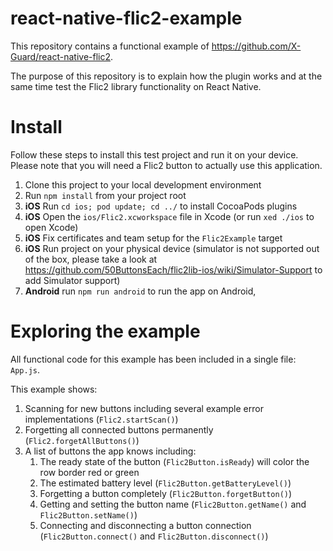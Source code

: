 # react-native-flic2-example
This repository contains a functional example of https://github.com/X-Guard/react-native-flic2.

The purpose of this repository is to explain how the plugin works and at the same time test the Flic2 library functionality on React Native.

# Install 
Follow these steps to install this test project and run it on your device. Please note that you will need a Flic2 button to actually use this application.

1. Clone this project to your local development environment
2. Run `npm install` from your project root
3. **iOS** Run `cd ios; pod update; cd ../` to install CocoaPods plugins
4. **iOS** Open the `ios/Flic2.xcworkspace` file in Xcode (or run `xed ./ios` to open Xcode)
5. **iOS** Fix certificates and team setup for the `Flic2Example` target
6. **iOS** Run project on your physical device (simulator is not supported out of the box, please take a look at https://github.com/50ButtonsEach/flic2lib-ios/wiki/Simulator-Support to add Simulator support)
7. **Android** run `npm run android` to run the app on Android, 

# Exploring the example
All functional code for this example has been included in a single file: `App.js`.

This example shows:
1. Scanning for new buttons including several example error implementations (`Flic2.startScan()`)
2. Forgetting all connected buttons permanently (`Flic2.forgetAllButtons()`)
3. A list of buttons the app knows including:
	1. The ready state of the button (`Flic2Button.isReady`) will color the row border red or green
	2. The estimated battery level (`Flic2Button.getBatteryLevel()`)
	3. Forgetting a button completely (`Flic2Button.forgetButton()`)
	4. Getting and setting the button name (`Flic2Button.getName()` and `Flic2Button.setName()`)
	5. Connecting and disconnecting a button connection (`Flic2Button.connect()` and `Flic2Button.disconnect()`)